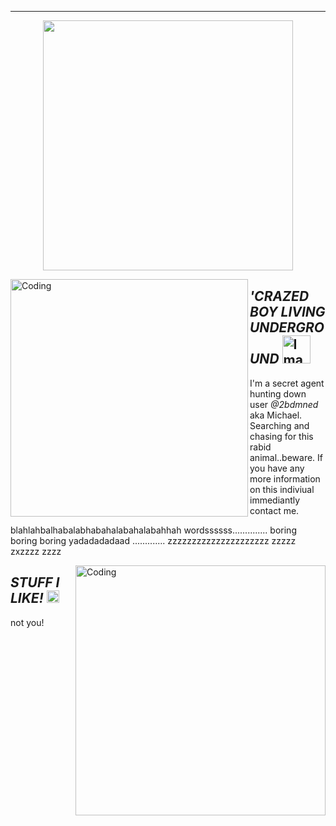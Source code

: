 ---
<p align="center">
    <img width="400" src="https://github.com/kartticus/kartticus/assets/100049393/2183377a-f15d-4f32-8515-eea4fbc856c6">
</p>


<img align="left" alt="Coding" width="380" src="https://github.com/kartticus/kartticus/assets/100049393/d4a26a91-ab8d-4e19-9fce-9b73260ace97">

## _**'CRAZED BOY LIVING UNDERGROUND**_ <img src="https://media.discordapp.net/attachments/780128819662028860/1145756684111851712/FDC94500-6097-4ECC-8301-37EE020BD5C2.gif" alt="Image" width="45" height="">

I'm a secret agent hunting down user *@2bdmned* aka Michael. Searching and chasing for this rabid animal..beware. If you have any more information on this indiviual immediantly contact me.

blahlahbalhabalabhabahalabahalabahhah wordssssss.............. 
boring boring boring yadadadadaad ............. zzzzzzzzzzzzzzzzzzzzz zzzzz
zxzzzz
zzzz



<img align="right" alt="Coding" width="400" src="https://64.media.tumblr.com/129b291ffb6c022779078216c956f0e8/de2a0908f4f647a9-dd/s500x750/96d38b1a7b6ae055558fc946cec6a0b89741050e.gifv" alt="Pin by Zahkriin on FFVII | Final fantasy vii cloud, Zack fair, Final  fantasy art"/>

## _**STUFF I LIKE!**_ <img src="https://github.com/kartticus/kartticus/assets/100049393/6f2d4378-fddb-4d9e-a30f-04a397ad7cbe" width="20" height="">

not you!
